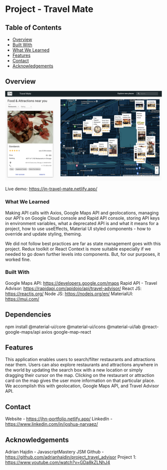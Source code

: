 # Project - Travel Mate

## Table of Contents

- [Overview](#overview)
- [Built With](#built-with)
- [What We Learned](#what-we-learned)
- [Features](#features)
- [Contact](#contact)
- [Acknowledgements](#acknowledgements)

## Overview
![Alt text](/src/assets/screenshot.png?raw=true "Travel Mate Screenshot")

 Live demo: https://jn-travel-mate.netlify.app/ 

 ### What We Learned
 Making API calls with Axios, Google Maps API and geolocations, managing our API's on Google Cloud console and Rapid API console, storing API keys in environment variables, what a deprecated API is and what it means for a project, how to use useEffects, Material UI styled components -  how to override and update styling, theming. 
 
 We did not follow best practices are far as state management goes with this project. Redux toolkit or React Context is more suitable especially if we needed to go down further levels into components. But, for our purposes, it worked fine.

### Built With
Google Maps API: https://developers.google.com/maps 
Rapid API - Travel Advisor: https://rapidapi.com/apidojo/api/travel-advisor/
React JS: https://reactjs.org/
Node JS: https://nodejs.org/en/ 
MaterialUI: https://mui.com/ 

## Dependencies
npm install @material-ui/core @material-ui/icons @material-ui/lab @react-google-maps/api axios google-map-react

## Features
This application enables users to search/filter restaurants and attractions near them. Users can also explore restaurants and attractions anywhere in the world by updating the search box with a new location or simply dragging their cursor on the map. Clicking on the restaurant or attraction card on the map gives the user more information on that particular place. We accomplish this with geolocation, Google Maps API, and Travel Advisor API.

## Contact
Website - https://jhn-portfolio.netlify.app/
LinkedIn - https://www.linkedin.com/in/joshua-narvaez/ 

## Acknowledgements
Adrian Hajdin - JavascriptMastery JSM
Github - https://github.com/adrianhajdin/project_travel_advisor 
Project 1: https://www.youtube.com/watch?v=GDa8kZLNhJ4
